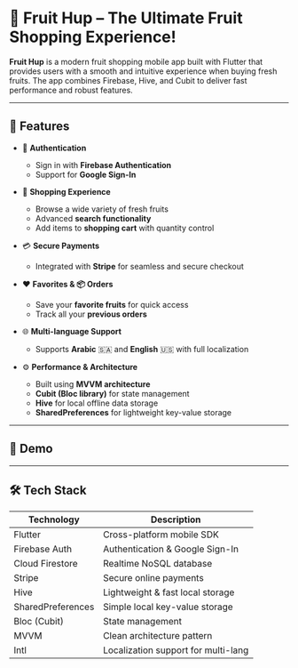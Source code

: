 # 🍎 Fruit Hup – The Ultimate Fruit Shopping Experience!

**Fruit Hup** is a modern fruit shopping mobile app built with Flutter that provides users with a smooth and intuitive experience when buying fresh fruits. The app combines Firebase, Hive, and Cubit to deliver fast performance and robust features.

---

## 🚀 Features

- 🔐 **Authentication**
  - Sign in with **Firebase Authentication**
  - Support for **Google Sign-In**

- 🛒 **Shopping Experience**
  - Browse a wide variety of fresh fruits
  - Advanced **search functionality**
  - Add items to **shopping cart** with quantity control

- 💳 **Secure Payments**
  - Integrated with **Stripe** for seamless and secure checkout

- ❤️ **Favorites & 📦 Orders**
  - Save your **favorite fruits** for quick access
  - Track all your **previous orders**

- 🌐 **Multi-language Support**
  - Supports **Arabic** 🇸🇦 and **English** 🇺🇸 with full localization

- ⚙️ **Performance & Architecture**
  - Built using **MVVM architecture**
  - **Cubit (Bloc library)** for state management
  - **Hive** for local offline data storage
  - **SharedPreferences** for lightweight key-value storage

---

## 📱 Demo

<!-- Add screenshots in the assets directory and reference here -->
<!-- Example: -->
<!-- ![Home Screen](assets/screenshots/home.png) -->

---

## 🛠️ Tech Stack

| Technology       | Description                         |
|------------------|-------------------------------------|
| Flutter          | Cross-platform mobile SDK           |
| Firebase Auth    | Authentication & Google Sign-In     |
| Cloud Firestore  | Realtime NoSQL database             |
| Stripe           | Secure online payments              |
| Hive             | Lightweight & fast local storage    |
| SharedPreferences| Simple local key-value storage      |
| Bloc (Cubit)     | State management                    |
| MVVM             | Clean architecture pattern          |
| Intl             | Localization support for multi-lang |

